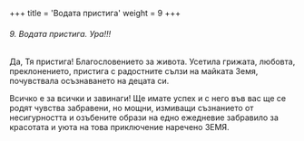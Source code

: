 +++
title = 'Водата пристига'
weight = 9
+++

###### 9. Водата пристига. Ура!!!

Да, Тя пристига! Благословението за живота. Усетила грижата, любовта, преклонението, пристига с радостните сълзи на майката Земя, почувствала осъзнаването на децата си.

Всичко е за всички и завинаги! Ще имате успех и с него във вас ще се родят чувства забравени, но мощни, измиващи съзнанието от несигурността и озъбените образи на едно ежедневие забравило за красотата и уюта на това приключение наречено ЗЕМЯ.
